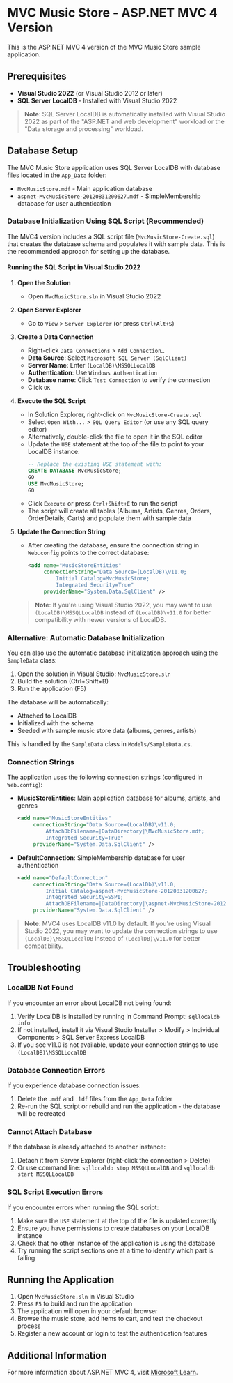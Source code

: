 # MVC Music Store - ASP.NET MVC 4 Version

This is the ASP.NET MVC 4 version of the MVC Music Store sample application.

## Prerequisites

- **Visual Studio 2022** (or Visual Studio 2012 or later)
- **SQL Server LocalDB** - Installed with Visual Studio 2022

> **Note**: SQL Server LocalDB is automatically installed with Visual Studio 2022 as part of the "ASP.NET and web development" workload or the "Data storage and processing" workload.

## Database Setup

The MVC Music Store application uses SQL Server LocalDB with database files located in the `App_Data` folder:
- `MvcMusicStore.mdf` - Main application database
- `aspnet-MvcMusicStore-20120831200627.mdf` - SimpleMembership database for user authentication

### Database Initialization Using SQL Script (Recommended)

The MVC4 version includes a SQL script file (`MvcMusicStore-Create.sql`) that creates the database schema and populates it with sample data. This is the recommended approach for setting up the database.

#### Running the SQL Script in Visual Studio 2022

1. **Open the Solution**
   - Open `MvcMusicStore.sln` in Visual Studio 2022

2. **Open Server Explorer**
   - Go to `View` > `Server Explorer` (or press `Ctrl+Alt+S`)

3. **Create a Data Connection**
   - Right-click `Data Connections` > `Add Connection…`
   - **Data Source**: Select `Microsoft SQL Server (SqlClient)`
   - **Server Name**: Enter `(LocalDB)\MSSQLLocalDB`
   - **Authentication**: Use `Windows Authentication`
   - **Database name**: Click `Test Connection` to verify the connection
   - Click `OK`

4. **Execute the SQL Script**
   - In Solution Explorer, right-click on `MvcMusicStore-Create.sql`
   - Select `Open With...` > `SQL Query Editor` (or use any SQL query editor)
   - Alternatively, double-click the file to open it in the SQL editor
   - Update the `USE` statement at the top of the file to point to your LocalDB instance:
     ```sql
     -- Replace the existing USE statement with:
     CREATE DATABASE MvcMusicStore;
     GO
     USE MvcMusicStore;
     GO
     ```
   - Click `Execute` or press `Ctrl+Shift+E` to run the script
   - The script will create all tables (Albums, Artists, Genres, Orders, OrderDetails, Carts) and populate them with sample data

5. **Update the Connection String**
   - After creating the database, ensure the connection string in `Web.config` points to the correct database:
     ```xml
     <add name="MusicStoreEntities"
          connectionString="Data Source=(LocalDB)\v11.0;
              Initial Catalog=MvcMusicStore;
              Integrated Security=True"
          providerName="System.Data.SqlClient" />
     ```
   
   > **Note**: If you're using Visual Studio 2022, you may want to use `(LocalDB)\MSSQLLocalDB` instead of `(LocalDB)\v11.0` for better compatibility with newer versions of LocalDB.

### Alternative: Automatic Database Initialization

You can also use the automatic database initialization approach using the `SampleData` class:

1. Open the solution in Visual Studio: `MvcMusicStore.sln`
2. Build the solution (Ctrl+Shift+B)
3. Run the application (F5)

The database will be automatically:
- Attached to LocalDB
- Initialized with the schema
- Seeded with sample music store data (albums, genres, artists)

This is handled by the `SampleData` class in `Models/SampleData.cs`.

### Connection Strings

The application uses the following connection strings (configured in `Web.config`):

- **MusicStoreEntities**: Main application database for albums, artists, and genres
  ```xml
  <add name="MusicStoreEntities"
       connectionString="Data Source=(LocalDB)\v11.0;
           AttachDbFilename=|DataDirectory|\MvcMusicStore.mdf;
           Integrated Security=True"
       providerName="System.Data.SqlClient" />
  ```

- **DefaultConnection**: SimpleMembership database for user authentication
  ```xml
  <add name="DefaultConnection"
       connectionString="Data Source=(LocalDb)\v11.0;
           Initial Catalog=aspnet-MvcMusicStore-20120831200627;
           Integrated Security=SSPI;
           AttachDBFilename=|DataDirectory|\aspnet-MvcMusicStore-20120831200627.mdf"
       providerName="System.Data.SqlClient" />
  ```

> **Note**: MVC4 uses LocalDB v11.0 by default. If you're using Visual Studio 2022, you may want to update the connection strings to use `(LocalDB)\MSSQLLocalDB` instead of `(LocalDB)\v11.0` for better compatibility.

## Troubleshooting

### LocalDB Not Found

If you encounter an error about LocalDB not being found:
1. Verify LocalDB is installed by running in Command Prompt: `sqllocaldb info`
2. If not installed, install it via Visual Studio Installer > Modify > Individual Components > SQL Server Express LocalDB
3. If you see v11.0 is not available, update your connection strings to use `(LocalDB)\MSSQLLocalDB`

### Database Connection Errors

If you experience database connection issues:
1. Delete the `.mdf` and `.ldf` files from the `App_Data` folder
2. Re-run the SQL script or rebuild and run the application - the database will be recreated

### Cannot Attach Database

If the database is already attached to another instance:
1. Detach it from Server Explorer (right-click the connection > Delete)
2. Or use command line: `sqllocaldb stop MSSQLLocalDB` and `sqllocaldb start MSSQLLocalDB`

### SQL Script Execution Errors

If you encounter errors when running the SQL script:
1. Make sure the `USE` statement at the top of the file is updated correctly
2. Ensure you have permissions to create databases on your LocalDB instance
3. Check that no other instance of the application is using the database
4. Try running the script sections one at a time to identify which part is failing

## Running the Application

1. Open `MvcMusicStore.sln` in Visual Studio
2. Press `F5` to build and run the application
3. The application will open in your default browser
4. Browse the music store, add items to cart, and test the checkout process
5. Register a new account or login to test the authentication features

## Additional Information

For more information about ASP.NET MVC 4, visit [Microsoft Learn](https://learn.microsoft.com/en-us/aspnet/mvc/).

